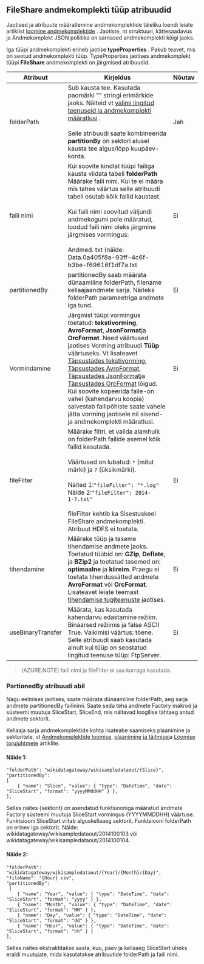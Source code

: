 ## <a name="fileshare-dataset-type-properties"></a>FileShare andmekomplekti tüüp atribuudid

Jaotised ja atribuute määratlemine andmekomplektide täieliku loendi leiate artiklist [loomine andmekomplektide](../articles/data-factory/data-factory-create-datasets.md) . Jaotiste, nt struktuuri, kättesaadavus ja Andmekomplekt JSON poliitika on sarnased andmekomplekti kõigi jaoks. 

Iga tüüpi andmekomplekti erineb jaotise **typeProperties** . Pakub teavet, mis on seotud andmekomplekti tüüp. TypeProperties jaotises andmekomplekt tüüpi **FileShare** andmekomplekti on järgmised atribuudid.

Atribuut | Kirjeldus | Nõutav
-------- | ----------- | --------
folderPath | Sub kausta tee. Kasutada paomärki "\" stringi erimärkide jaoks. Näiteid vt [valimi lingitud teenuseid ja andmekomplekti määratlusi](#sample-linked-service-and-dataset-definitions) .<br/><br/>Selle atribuudi saate kombineerida **partitionBy** on sektori alusel kausta tee algus/lõpp kuupäev-korda. | Jah
faili nimi | Kui soovite kindlat tüüpi failiga kausta viidata tabeli **folderPath** Määrake faili nimi. Kui te ei määra mis tahes väärtus selle atribuudi tabeli osutab kõik failid kaustast.<br/><br/>Kui faili nimi soovitud väljundi andmekogumi pole määratud, loodud faili nimi oleks järgmine järgmises vormingus: <br/><br/>Andmed. <Guid>txt (näide: Data.0a405f8a-93ff-4c6f-b3be-f69616f1df7a.txt | Ei
partitionedBy | partitionedBy saab määrata dünaamiline folderPath, filename kellaajaandmete sarja. Näiteks folderPath parameetriga andmete iga tund. | Ei
Vormindamine | Järgmist tüüpi vormingus toetatud: **tekstivorming**, **AvroFormat**, **JsonFormat**ja **OrcFormat**. Need väärtused jaotises Vorming atribuudi **Tüüp** väärtuseks. Vt lisateavet [Täpsustades tekstivorming](#specifying-textformat), [Täpsustades AvroFormat](#specifying-avroformat), [Täpsustades JsonFormat](#specifying-jsonformat)ja [Täpsustades OrcFormat](#specifying-orcformat) lõigud. Kui soovite kopeerida faile-on vahel (kahendarvu koopia) salvestab failipõhiste saate vahele jätta vorming jaotisele nii sisend- ja andmekomplekti määratlusi. | Ei
fileFilter | Määrake filtri, et valida alamhulk on folderPath failide asemel kõik failid kasutada.<br/><br/>Väärtused on lubatud: `*` (mitut märki) ja `?` (üksikmärki).<br/><br/>Näited 1:`"fileFilter": "*.log"`<br/>Näide 2:`"fileFilter": 2014-1-?.txt"`<br/><br/> fileFilter kehtib ka Sisestuskeel FileShare andmekomplekti. Atribuut HDFS ei toetata.  | Ei
| tihendamine | Määrake tüüp ja taseme tihendamise andmete jaoks. Toetatud tüübid on: **GZip**, **Deflate**, ja **BZip2** ja toetatud tasemed on: **optimaalne** ja **kiireim**. Praegu ei toetata tihendussätted andmete **AvroFormat** või **OrcFormat**. Lisateavet leiate teemast [tihendamise tugiteenuste](#compression-support) jaotises.  | Ei |
| useBinaryTransfer | Määrata, kas kasutada kahendarvu edastamine režiim. Binaarsed režiimis ja false ASCII True. Vaikimisi väärtus: tõene. Selle atribuudi saab kasutada ainult kui tüüp on seostatud lingitud teenuse tüüp: FtpServer. | Ei | 
 

> [AZURE.NOTE] faili nimi ja fileFilter ei saa korraga kasutada.

### <a name="using-partionedby-property"></a>PartionedBy atribuudi abil

Nagu eelmises jaotises, saate määrata dünaamiline folderPath, aeg sarja andmete partitionedBy failinimi. Saate seda teha andmete Factory makrod ja süsteemi muutuja SliceStart, SliceEnd, mis näitavad loogilise tähtaeg antud andmete sektorit. 

Kellaaja sarja andmekomplektide kohta lisateabe saamiseks plaanimine ja sektoritele, vt [Andmekomplektide loomise](../articles/data-factory/data-factory-create-datasets.md), [plaanimine ja täitmise](../articles/data-factory/data-factory-scheduling-and-execution.md)ja [Loomise torujuhtmete](../articles/data-factory/data-factory-create-pipelines.md) artiklite. 

#### <a name="sample-1"></a>Näide 1:

    "folderPath": "wikidatagateway/wikisampledataout/{Slice}",
    "partitionedBy": 
    [
        { "name": "Slice", "value": { "type": "DateTime", "date": "SliceStart", "format": "yyyyMMddHH" } },
    ],

Selles näites {sektorit} on asendatud funktsiooniga määratud andmete Factory süsteemi muutuja SliceStart vormingus (YYYYMMDDHH) väärtuse. Funktsiooni SliceStart viitab alguskellaaeg sektorit. Funktsiooni folderPath on erinev iga sektorit. Näide: wikidatagateway/wikisampledataout/2014100103 või wikidatagateway/wikisampledataout/2014100104.

#### <a name="sample-2"></a>Näide 2:

    "folderPath": "wikidatagateway/wikisampledataout/{Year}/{Month}/{Day}",
    "fileName": "{Hour}.csv",
    "partitionedBy": 
     [
        { "name": "Year", "value": { "type": "DateTime", "date": "SliceStart", "format": "yyyy" } },
        { "name": "Month", "value": { "type": "DateTime", "date": "SliceStart", "format": "MM" } }, 
        { "name": "Day", "value": { "type": "DateTime", "date": "SliceStart", "format": "dd" } }, 
        { "name": "Hour", "value": { "type": "DateTime", "date": "SliceStart", "format": "hh" } } 
    ],

Selles näites ekstraktitakse aasta, kuu, päev ja kellaaeg SliceStart üheks eraldi muutujate, mida kasutatakse atribuutide folderPath ja faili nimi.
